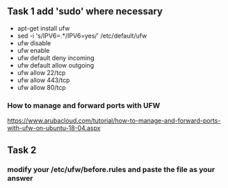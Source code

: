## Task 1 add 'sudo' where necessary
- apt-get install ufw
- sed -i 's/IPV6=.*/IPV6=yes/' /etc/default/ufw
- ufw disable
- ufw enable
- ufw default deny incoming
- ufw default allow outgoing
- ufw allow 22/tcp
- ufw allow 443/tcp
- ufw allow 80/tcp

### How to manage and forward ports with UFW
https://www.arubacloud.com/tutorial/how-to-manage-and-forward-ports-with-ufw-on-ubuntu-18-04.aspx

## Task 2

### modify your /etc/ufw/before.rules and paste the file as your answer
